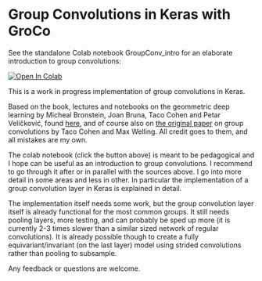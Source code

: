 # Group Convolutions in Keras with GroCo

See the standalone Colab notebook GroupConv_intro for an elaborate introduction to group convolutions:

[![Open In Colab](https://colab.research.google.com/assets/colab-badge.svg)](https://colab.research.google.com/github/APJansen/GroupConv/blob/GroupConv_intro.ipynb)

This is a work in progress implementation of group convolutions in Keras.


Based on the book, lectures and notebooks on the geommetric deep learning by Micheal Bronstein, Joan Bruna, Taco Cohen and Petar Veličković, found [here](https://geometricdeeplearning.com), 
and of course also on [the original paper](http://proceedings.mlr.press/v48/cohenc16.html) on group convolutions by Taco Cohen and Max Welling.
All credit goes to them, and all mistakes are my own.

The colab notebook (click the button above) is meant to be pedagogical and I hope can be useful as an introduction to group convolutions. 
I recommend to go through it after or in parallel with the sources above. 
I go into more detail in some areas and less in other. 
In particular the implementation of a group convolution layer in Keras is explained in detail.


The implementation itself needs some work, but the group convolution layer itself is already functional for the most common groups.
It still needs pooling layers, more testing, and can probably be sped up more (it is currently 2-3 times slower than a similar sized network of regular convolutions).
It is already possible though to create a fully equivariant/invariant (on the last layer) model using strided convolutions rather than pooling to subsample.

Any feedback or questions are welcome.

